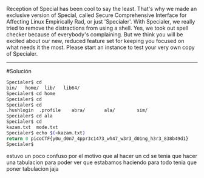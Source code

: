 Reception of Special has been cool to say the least. That's why we made an exclusive version of Special, called Secure Comprehensive Interface for Affecting Linux Empirically Rad, or just 'Specialer'. With Specialer, we really tried to remove the distractions from using a shell. Yes, we took out spell checker because of everybody's complaining. But we think you will be excited about our new, reduced feature set for keeping you focused on what needs it the most. Please start an instance to test your very own copy of Specialer.

-----------
#Solución 
```bash
Specialer$ cd 
bin/   home/  lib/   lib64/ 
Specialer$ cd home 
Specialer$ cd            
Specialer$ cd 
.hushlogin  .profile    abra/       ala/        sim/        
Specialer$ cd ala
Specialer$ cd 
kazam.txt  mode.txt   
Specialer$ echo $(<kazam.txt)
return 0 picoCTF{y0u_d0n7_4ppr3c1473_wh47_w3r3_d01ng_h3r3_838b49d1}
Specialer$ 
```
estuvo un poco confuso por el motivo que al hacer un cd se tenia que hacer una tabulacion para poder ver que estabamos haciendo
para todo tenia que poner tabulacion 
jaja
